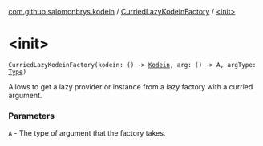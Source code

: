 [com.github.salomonbrys.kodein](../index.md) / [CurriedLazyKodeinFactory](index.md) / [&lt;init&gt;](.)

# &lt;init&gt;

`CurriedLazyKodeinFactory(kodein: () -> `[`Kodein`](../-kodein/index.md)`, arg: () -> A, argType: `[`Type`](http://docs.oracle.com/javase/6/docs/api/java/lang/reflect/Type.html)`)`

Allows to get a lazy provider or instance from a lazy factory with a curried argument.

### Parameters

`A` - The type of argument that the factory takes.